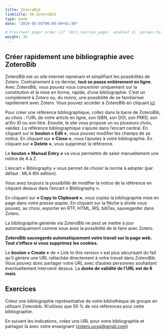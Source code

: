 ```yaml
---
title: ZoteroBib
linktitle: 36-ZoteroBib
type: book
date: "2019-05-05T00:00:00+01:00"

# Prev/next pager order (if `docs_section_pager` enabled in `params.toml`)
weight: 36
---
```


## Créer rapidement une bibliographie avec ZoteroBib

ZoteroBib est un site internet reprenant et simplifiant les possibilités de Zotero. Contrairement à ce dernier, **tout se passe entièrement en ligne**. Avec ZoteroBib, vous pouvez vous concentrer uniquement sur la constitution et la mise en forme, rapide, d’une bibliographie. C’est un complément à Zotero ou, du moins, une possibilité de se familiariser rapidement avec Zotero. Vous pouvez accéder à ZoteroBib en cliquant [ici](https://zbib.org/).

Pour créer une référence bibliographique, collez dans la barre de ZoteroBib, au choix : l’URL de votre article en ligne, son ISBN, son DOI, son PMID, son arXiv ID ou son titre. Ensuite, le site vous propose un ou plusieurs choix, validez. La référence bibliographique s’ajoute dans l’encart central. En cliquant sur le **bouton « Edit »**, vous pouvez modifier les champs de sa notice. En cliquant sur **« Close »**, vous l’ajoutez à votre bibliographie. En cliquant sur **« Delete »**, vous supprimez la référence.

Le **bouton « Manual Entry »** va vous permettre de saisir manuellement une notice de A à Z.

L’encart « Bibliography » vous permet de choisir la norme à adopter (par défaut : MLA 8th edition).

Vous avez toujours la possibilité de modifier la notice de la référence en cliquant dessus dans l’encart « Bibliography ».

En cliquant sur **« Copy to Clipboard »**, vous copiez la bibliographie mise en page dans votre presse-papier. En cliquant sur la flèche à droite vous pouvez, au choix, exporter en RTF, HTML, RIS, bibTex, sauvegarder dans Zotero.

La bibliographie générée via ZoteroBib ne peut se mettre à jour automatiquement comme vous avez la possibilité de le faire avec Zotero.

**ZoteroBib sauvegarde automatiquement votre travail sur la page web. Tout s’efface si vous supprimez les cookies.**

Le **bouton « Create »** de « Link to this version » est plus sécurisant du fait qu’il génère une URL rattachée directement à votre travail dans ZoteroBib. Vous pouvez donc partager votre URL avec d’autres personnes souhaitant éventuellement intervenir dessus. La **durée de validité de l’URL est de 6 mois**.

## Exercices

Créez une bibliographie représentative de votre bibliothèque de groupe en utilisant Zoterobib. N’utilisez que 50 % de vos références pour cette bibliographie.

En suivant les indications, créez une URL pour votre bibliographie et partagez là avec votre enseignant (zotero.uvsq@gmail.com)
